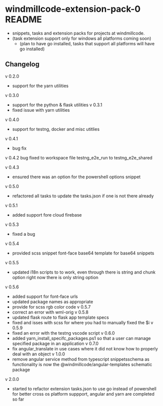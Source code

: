 # windmillcode-extension-pack-0 README
* snippets, tasks and extension packs for projects at windmillcode.
* (task extension support only for windows all platforms coming soon)
  * (plan to have go installed, tasks that support all platforms will have go installed)
## Changelog
v 0.2.0
  * support for the yarn utilities

v 0.3.0
  * support for the python & flask utilities
v 0.3.1
  * fixed issue with yarn utilities

v 0.4.0
  * support for testng, docker and misc utitlies

v 0.4.1
  * bug fix

v 0.4.2
  bug fixed to workspace file testng_e2e_run to testng_e2e_shared

v 0.4.3
  * ensured there was an option for the powershell options snippet

v 0.5.0
  * refactored all tasks to update the tasks.json if one is not there already

v 0.5.1
  * added support fore cloud firebase

v 0.5.3
  * fixed a bug

v 0.5.4
  * provided scss snippet font-face base64 template for base64 snippets

v 0.5.5
  * updated i18n scripts to to work, even through there is string and chunk option right now there is only string option

v 0.5.6
  * added support for font-face urls
  * updated package names as appropriate
  * provide for scss rgb color code
v 0.5.7
  * correct an error with wml-orig
v 0.5.8
  * updated flask route to flask app template specs
  * fixed and isses with scss for where you had to manually fixed the $i
v 0.5.9
  * fixed an error with the testng vscode script
v 0.6.0
  * added yarn_install_specifc_packages.ps1 so that a user can manage specified package in an application
v 0.7.0
  * fix angular_translate in use cases where it did not know how to properly deal with an object
v 1.0.0
  * remove angular service method from typescript snippetsschema as functionality is now the @windmillcode/angular-templates schematic package

v 2.0.0
* started to refactor extension tasks.json to use go instead of powershell for better cross os platform suppport, angular and yarn are completed so far
